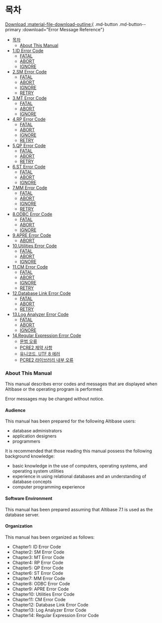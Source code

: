 # 목차

[Download :material-file-download-outline:](../../PDF/Error%20Message%20Reference.pdf){ .md-button .md-button--primary :download="Error Message Reference"}

- [목차](#목차.md)
    - [About This Manual](#about-this-manual)
- [1.ID Error Code](../Error%20Message%20Reference/1.ID-Error-Code.md)
    - [FATAL](../Error%20Message%20Reference/1.ID-Error-Code.md#fatal)
    - [ABORT](../Error%20Message%20Reference/1.ID-Error-Code.md#abort)
    - [IGNORE](../Error%20Message%20Reference/1.ID-Error-Code.md#ignore)
- [2.SM Error Code](../Error%20Message%20Reference/2.SM-Error-Code.md)
    - [FATAL](../Error%20Message%20Reference/2.SM-Error-Code.md#fatal)
    - [ABORT](../Error%20Message%20Reference/2.SM-Error-Code.md#abort)
    - [IGNORE](../Error%20Message%20Reference/2.SM-Error-Code.md#ignore)
    - [RETRY](../Error%20Message%20Reference/2.SM-Error-Code.md#retry)
- [3.MT Error Code](../Error%20Message%20Reference/3.MT-Error-Code.md)
    - [FATAL](../Error%20Message%20Reference/3.MT-Error-Code.md#fatal)
    - [ABORT](../Error%20Message%20Reference/3.MT-Error-Code.md#abort)
    - [IGNORE](../Error%20Message%20Reference/3.MT-Error-Code.md#ignore)
- [4.RP Error Code](../Error%20Message%20Reference/4.RP-Error-Code.md)
    - [FATAL](../Error%20Message%20Reference/4.RP-Error-Code.md#fatal)
    - [ABORT](../Error%20Message%20Reference/4.RP-Error-Code.md#abort)
    - [IGNORE](../Error%20Message%20Reference/4.RP-Error-Code.md#ignore)
    - [RETRY](../Error%20Message%20Reference/4.RP-Error-Code.md#retry)
- [5.QP Error Code](../Error%20Message%20Reference/5.QP-Error-Code.md)
    - [FATAL](../Error%20Message%20Reference/5.QP-Error-Code.md#fatal)
    - [ABORT](../Error%20Message%20Reference/5.QP-Error-Code.md#abort)
    - [RETRY](../Error%20Message%20Reference/5.QP-Error-Code.md#retry)
- [6.ST Error Code](../Error%20Message%20Reference/6.ST-Error-Code.md)
    - [FATAL](../Error%20Message%20Reference/6.ST-Error-Code.md#fatal)
    - [ABORT](../Error%20Message%20Reference/6.ST-Error-Code.md#abort)
    - [IGNORE](../Error%20Message%20Reference/6.ST-Error-Code.md#ignore)
- [7.MM Error Code](../Error%20Message%20Reference/7.MM-Error-Code.md)
    - [FATAL](../Error%20Message%20Reference/7.MM-Error-Code.md#fatal)
    - [ABORT](../Error%20Message%20Reference/7.MM-Error-Code.md#abort)
    - [IGNORE](../Error%20Message%20Reference/7.MM-Error-Code.md#ignore)
    - [RETRY](../Error%20Message%20Reference/7.MM-Error-Code.md#retry)
- [8.ODBC Error Code](../Error%20Message%20Reference/8.ODBC-Error-Code.md)
    - [FATAL](../Error%20Message%20Reference/8.ODBC-Error-Code.md#fatal)
    - [ABORT](../Error%20Message%20Reference/8.ODBC-Error-Code.md#abort)
    - [IGNORE](../Error%20Message%20Reference/8.ODBC-Error-Code.md#ignore)
- [9.APRE Error Code](../Error%20Message%20Reference/9.APRE-Error-Code.md)
    - [ABORT](../Error%20Message%20Reference/9.APRE-Error-Code.md#abort)
- [10.Utilities Error Code](../Error%20Message%20Reference/10.Utilities-Error-Code.md)
    - [FATAL](../Error%20Message%20Reference/10.Utilities-Error-Code.md#fatal)
    - [ABORT](../Error%20Message%20Reference/10.Utilities-Error-Code.md#abort)
    - [IGNORE](../Error%20Message%20Reference/10.Utilities-Error-Code.md#ignore)
- [11.CM Error Code](../Error%20Message%20Reference/11.CM-Error-Code.md)
    - [FATAL](../Error%20Message%20Reference/11.CM-Error-Code.md#fatal)
    - [ABORT](../Error%20Message%20Reference/11.CM-Error-Code.md#abort)
    - [IGNORE](../Error%20Message%20Reference/11.CM-Error-Code.md#ignore)
    - [RETRY](../Error%20Message%20Reference/11.CM-Error-Code.md#retry)
- [12.Database Link Error Code](../Error%20Message%20Reference/12.Database-Link-Error-Code.md)
    - [FATAL](../Error%20Message%20Reference/12.Database-Link-Error-Code.md#fatal)
    - [ABORT](../Error%20Message%20Reference/12.Database-Link-Error-Code.md#abort)
    - [RETRY](../Error%20Message%20Reference/12.Database-Link-Error-Code.md#retry)
- [13.Log Analyzer Error Code](../Error%20Message%20Reference/13.Log-Analyzer-Error-Code.md)
    - [FATAL](../Error%20Message%20Reference/13.Log-Analyzer-Error-Code.md#fatal)
    - [ABORT](../Error%20Message%20Reference/13.Log-Analyzer-Error-Code.md#abort)
    - [IGNORE](../Error%20Message%20Reference/13.Log-Analyzer-Error-Code.md#ignore)
- [14.Regular Expression Error Code](../Error%20Message%20Reference/14.Regular-Expression-Error-Code.md)
    - [문법 오류](../Error%20Message%20Reference/14.Regular-Expression-Error-Code.md#문법-오류)
    - [PCRE2 제약 사항](../Error%20Message%20Reference/14.Regular-Expression-Error-Code.md#pcre2-제약-사항)
    - [유니코드, UTF 8 에러](../Error%20Message%20Reference/14.Regular-Expression-Error-Code.md##유니코드-utf-8-에러)
    - [PCRE2 라이브러리 내부 오류](../Error%20Message%20Reference/14.Regular-Expression-Error-Code.md#pcre2-라이브러리-내부-오류)

### About This Manual

This manual describes error codes and messages that are displayed when Altibase or the operating program is performed.

Error messages may be changed without notice.

#### Audience

This manual has been prepared for the following Altibase users:

- database administrators
- application designers
- programmers

It is recommended that those reading this manual possess the following background knowledge:

- basic knowledge in the use of computers, operating systems, and operating system utilities
- experience in using relational databases and an understanding of database concepts
- computer programming experience

#### Software Environment

This manual has been prepared assuming that Altibase 7.1 is used as the database server.

#### Organization

This manual has been organized as follows:

- Chapter1: ID Error Code
- Chapter2: SM Error Code
- Chapter3: MT Error Code
- Chapter4: RP Error Code
- Chapter5: QP Error Code
- Chapter6: ST Error Code
- Chapter7: MM Error Code
- Chapter8: ODBC Error Code
- Chapter9: APRE Error Code
- Chapter10: Utilities Error Code
- Chapter11: CM Error Code
- Chapter12: Database Link Error Code
- Chapter13: Log Analyzer Error Code
- Chapter14: Regular Expression Error Code